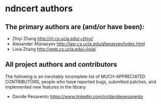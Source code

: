 ndncert authors
===============

## The primary authors are (and/or have been):

* Zhiyi Zhang            <http://irl.cs.ucla.edu/~zhiyi/>
* Alexander Afanasyev    <http://lasr.cs.ucla.edu/afanasyev/index.html>
* Lixia Zhang            <http://web.cs.ucla.edu/~lixia/>

## All project authors and contributors

The following is an inevitably incomplete list of MUCH-APPRECIATED CONTRIBUTORS,
people who have reported bugs, submitted patches, and implemented new features
in the library:

* Davide Pesavento       <https://www.linkedin.com/in/davidepesavento>
